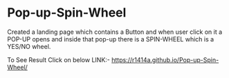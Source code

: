 # Pop-up-Spin-Wheel
Created a landing page which contains a Button and when user click on it a POP-UP opens and inside that pop-up there is a SPIN-WHEEL which is a YES/NO wheel.

To See Result Click on below LINK:-
https://r1414a.github.io/Pop-up-Spin-Wheel/
